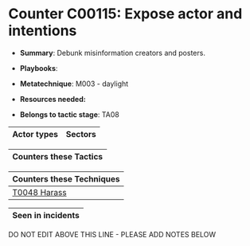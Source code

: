 # Counter C00115: Expose actor and intentions

* **Summary**: Debunk misinformation creators and posters. 

* **Playbooks**: 

* **Metatechnique**: M003 - daylight

* **Resources needed:** 

* **Belongs to tactic stage**: TA08


| Actor types | Sectors |
| ----------- | ------- |



| Counters these Tactics |
| ---------------------- |



| Counters these Techniques |
| ------------------------- |
| [T0048 Harass](../generated_pages/techniques/T0048.md) |



| Seen in incidents |
| ----------------- |


DO NOT EDIT ABOVE THIS LINE - PLEASE ADD NOTES BELOW